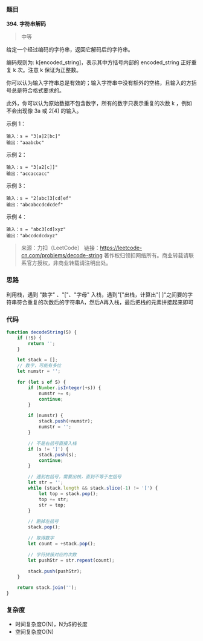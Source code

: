 ### 题目
**394. 字符串解码**
>中等

给定一个经过编码的字符串，返回它解码后的字符串。

编码规则为: k[encoded_string]，表示其中方括号内部的 encoded_string 正好重复 k 次。注意 k 保证为正整数。

你可以认为输入字符串总是有效的；输入字符串中没有额外的空格，且输入的方括号总是符合格式要求的。

此外，你可以认为原始数据不包含数字，所有的数字只表示重复的次数 k ，例如不会出现像 3a 或 2[4] 的输入。


示例 1：
```
输入：s = "3[a]2[bc]"
输出："aaabcbc"
```
示例 2：
```
输入：s = "3[a2[c]]"
输出："accaccacc"
```
示例 3：
```
输入：s = "2[abc]3[cd]ef"
输出："abcabccdcdcdef"
```
示例 4：
```
输入：s = "abc3[cd]xyz"
输出："abccdcdcdxyz"
```
>来源：力扣（LeetCode）
链接：https://leetcode-cn.com/problems/decode-string
著作权归领扣网络所有。商业转载请联系官方授权，非商业转载请注明出处。

### 思路
利用栈，遇到 "数字" 、"["、"字母" 入栈，遇到"["出栈，计算出"[ ]"之间要的字符串符合重复的次数后的字符串A，然后A再入栈，最后把栈的元素拼接起来即可

### 代码
```javascript
function decodeString(S) {
    if (!S) {
        return '';
    }

    let stack = [];
    // 数字，可能有多位
    let numstr = '';

    for (let s of S) {
        if (Number.isInteger(+s)) {
            numstr += s;
            continue;
        }

        if (numstr) {
            stack.push(+numstr);
            numstr = '';
        }

        // 不是右括号直接入栈
        if (s != ']') {
            stack.push(s);
            continue;
        }

        // 遇到右括号，需要出栈，直到不等于左括号
        let str = '';
        while (stack.length && stack.slice(-1) != '[') {
            let top = stack.pop();
            top += str;
            str = top;
        }

        // 删掉左括号
        stack.pop();

        // 取得数字
        let count = +stack.pop();

        // 字符拼接对应的次数
        let pushStr = str.repeat(count);  

        stack.push(pushStr);
    }

    return stack.join('');
}
```
### 复杂度
* 时间复杂度O(N)，N为S的长度
* 空间复杂度O(N)